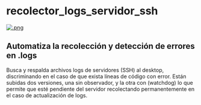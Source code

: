 # recolector_logs_servidor_ssh

[![.png](https://i.imgur.com/WnY0WRi.png)](https://i.imgur.com/WnY0WRi)


## Automatiza la recolección y detección de errores en .logs 

Busca y respalda archivos logs de servidores (SSH) al desktop, discriminando en el caso de que exista líneas de código con error.
Están subidas dos versiones, una sin observador, y la otra con (watchdog) lo que permite que esté pendiente del servidor recolectando permanentemente en el caso de actualización de logs.
